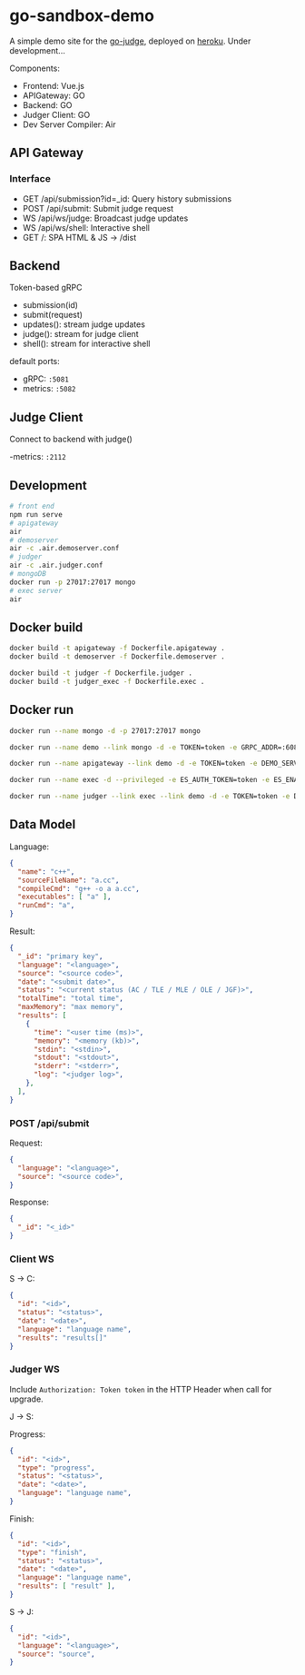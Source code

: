 # go-sandbox-demo

A simple demo site for the [go-judge](https://github.com/criyle/go-judge), deployed on [heroku](https://go-judger.herokuapp.com).
Under development...

Components:

+ Frontend: Vue.js
+ APIGateway: GO
+ Backend: GO
+ Judger Client: GO
+ Dev Server Compiler: Air

## API Gateway

### Interface

- GET /api/submission?id=_id: Query history submissions
- POST /api/submit: Submit judge request
- WS /api/ws/judge: Broadcast judge updates
- WS /api/ws/shell: Interactive shell
- GET /: SPA HTML & JS -> /dist

## Backend

Token-based gRPC

- submission(id)
- submit(request)
- updates(): stream judge updates
- judge(): stream for judge client
- shell(): stream for interactive shell

default ports: 

- gRPC: `:5081`
- metrics: `:5082`

## Judge Client

Connect to backend with judge()

-metrics: `:2112`

## Development

```bash
# front end
npm run serve
# apigateway 
air
# demoserver
air -c .air.demoserver.conf
# judger
air -c .air.judger.conf
# mongoDB
docker run -p 27017:27017 mongo
# exec server
air
```

## Docker build

```bash
docker build -t apigateway -f Dockerfile.apigateway .
docker build -t demoserver -f Dockerfile.demoserver .

docker build -t judger -f Dockerfile.judger .
docker build -t judger_exec -f Dockerfile.exec .
```

## Docker run

```bash
docker run --name mongo -d -p 27017:27017 mongo

docker run --name demo --link mongo -d -e TOKEN=token -e GRPC_ADDR=:6081 -e MONGODB_URI=mongodb://mongo:27017/admin -e RELEASE=1 -p 6081:6081 -p 5082:5082 demoserver

docker run --name apigateway --link demo -d -e TOKEN=token -e DEMO_SERVER=demo:6081 -e RELEASE=1 -p 5000:5000 apigateway

docker run --name exec -d --privileged -e ES_AUTH_TOKEN=token -e ES_ENABLE_GRPC=1 -e ES_ENABLE_METRICS=1 -e ES_ENABLE_DEBUG=1 -e ES_GRPC_ADDR=:6051 -e ES_HTTP_ADDR=:6050 -p 6051:6051 -p 6050:6050 judger_exec

docker run --name judger --link exec --link demo -d -e TOKEN=token -e DEMO_SERVER=demo:6081 -e EXEC_SERVER=exec:6051 -e RELEASE=1 -p 2112:2112 judger
```

## Data Model

Language:

``` json
{
  "name": "c++",
  "sourceFileName": "a.cc",
  "compileCmd": "g++ -o a a.cc",
  "executables": [ "a" ],
  "runCmd": "a",
}
```

Result:

``` json
{
  "_id": "primary key",
  "language": "<language>",
  "source": "<source code>",
  "date": "<submit date>",
  "status": "<current status (AC / TLE / MLE / OLE / JGF)>",
  "totalTime": "total time",
  "maxMemory": "max memory",
  "results": [
    {
      "time": "<user time (ms)>",
      "memory": "<memory (kb)>",
      "stdin": "<stdin>",
      "stdout": "<stdout>",
      "stderr": "<stderr>",
      "log": "<judger log>",
    },
  ],
}
```

### POST /api/submit

Request:

```json
{
  "language": "<language>",
  "source": "<source code>",
}
```

Response:

```json
{
  "_id": "<_id>"
}
```

### Client WS

S -> C:

``` json
{
  "id": "<id>",
  "status": "<status>",
  "date": "<date>",
  "language": "language name",
  "results": "results[]"
}
```

### Judger WS

Include `Authorization: Token token` in the HTTP Header when call for upgrade.

J -> S:

Progress:

``` json
{
  "id": "<id>",
  "type": "progress",
  "status": "<status>",
  "date": "<date>",
  "language": "language name",
}
```

Finish:

``` json
{
  "id": "<id>",
  "type": "finish",
  "status": "<status>",
  "date": "<date>",
  "language": "language name",
  "results": [ "result" ],
}
```

S -> J:

``` json
{
  "id": "<id>",
  "language": "<language>",
  "source": "source",
}
```
